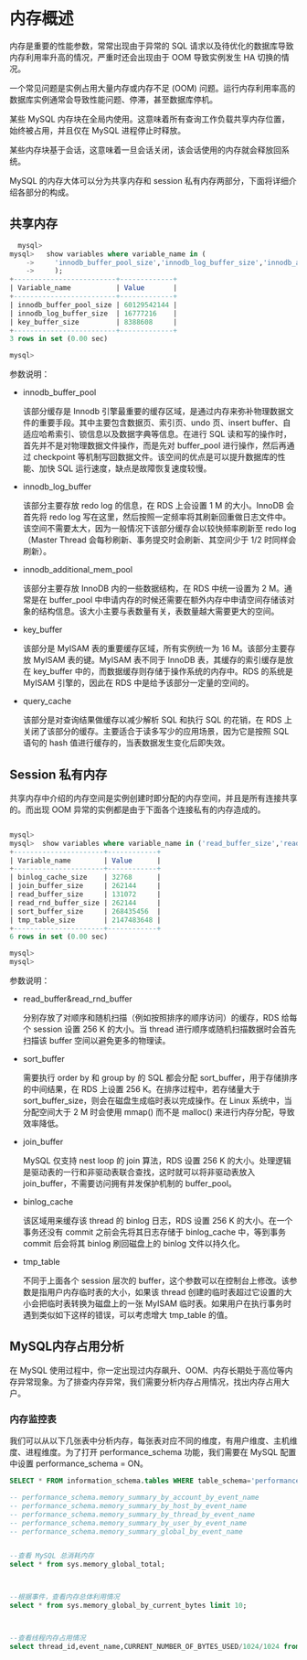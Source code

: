 # 内存概述



内存是重要的性能参数，常常出现由于异常的 SQL 请求以及待优化的数据库导致内存利用率升高的情况，严重时还会出现由于 OOM 导致实例发生 HA 切换的情况。

一个常见问题是实例占用大量内存或内存不足 (OOM) 问题。运行内存利用率高的数据库实例通常会导致性能问题、停滞，甚至数据库停机。

某些 MySQL 内存块在全局内使用。这意味着所有查询工作负载共享内存位置，始终被占用，并且仅在 MySQL 进程停止时释放。

某些内存块基于会话，这意味着一旦会话关闭，该会话使用的内存就会释放回系统。


MySQL 的内存大体可以分为共享内存和 session 私有内存两部分，下面将详细介绍各部分的构成。





## 共享内存


```SQL
  mysql>
mysql>   show variables where variable_name in (
    ->     'innodb_buffer_pool_size','innodb_log_buffer_size','innodb_additional_mem_pool_size','key_buffer_size','query_cache_size'
    ->     );
+-------------------------+-------------+
| Variable_name           | Value       |
+-------------------------+-------------+
| innodb_buffer_pool_size | 60129542144 |
| innodb_log_buffer_size  | 16777216    |
| key_buffer_size         | 8388608     |
+-------------------------+-------------+
3 rows in set (0.00 sec)

mysql>
```



参数说明：

- innodb_buffer_pool

    该部分缓存是 Innodb 引擎最重要的缓存区域，是通过内存来弥补物理数据文件的重要手段。其中主要包含数据页、索引页、undo 页、insert buffer、自适应哈希索引、锁信息以及数据字典等信息。在进行 SQL 读和写的操作时，首先并不是对物理数据文件操作，而是先对 buffer_pool 进行操作，然后再通过 checkpoint 等机制写回数据文件。该空间的优点是可以提升数据库的性能、加快 SQL 运行速度，缺点是故障恢复速度较慢。

- innodb_log_buffer

    该部分主要存放 redo log 的信息，在 RDS 上会设置 1 M 的大小。InnoDB 会首先将 redo log 写在这里，然后按照一定频率将其刷新回重做日志文件中。该空间不需要太大，因为一般情况下该部分缓存会以较快频率刷新至 redo log（Master Thread 会每秒刷新、事务提交时会刷新、其空间少于 1/2 时同样会刷新）。

- innodb_additional_mem_pool

    该部分主要存放 InnoDB 内的一些数据结构，在 RDS 中统一设置为 2 M。通常是在 buffer_pool 中申请内存的时候还需要在额外内存中申请空间存储该对象的结构信息。该大小主要与表数量有关，表数量越大需要更大的空间。

- key_buffer

    该部分是 MyISAM 表的重要缓存区域，所有实例统一为 16 M。该部分主要存放 MyISAM 表的键。MyISAM 表不同于 InnoDB 表，其缓存的索引缓存是放在 key_buffer 中的，而数据缓存则存储于操作系统的内存中。RDS 的系统是 MyISAM 引擎的，因此在 RDS 中是给予该部分一定量的空间的。

- query_cache

    该部分是对查询结果做缓存以减少解析 SQL 和执行 SQL 的花销，在 RDS 上关闭了该部分的缓存。主要适合于读多写少的应用场景，因为它是按照 SQL 语句的 hash 值进行缓存的，当表数据发生变化后即失效。


## Session 私有内存

共享内存中介绍的内存空间是实例创建时即分配的内存空间，并且是所有连接共享的。而出现 OOM 异常的实例都是由于下面各个连接私有的内存造成的。


```SQL

mysql>
mysql>  show variables where variable_name in ('read_buffer_size','read_rnd_buffer_size','sort_buffer_size','join_buffer_size','binlog_cache_size','tmp_table_size' );
+----------------------+------------+
| Variable_name        | Value      |
+----------------------+------------+
| binlog_cache_size    | 32768      |
| join_buffer_size     | 262144     |
| read_buffer_size     | 131072     |
| read_rnd_buffer_size | 262144     |
| sort_buffer_size     | 268435456  |
| tmp_table_size       | 2147483648 |
+----------------------+------------+
6 rows in set (0.00 sec)

mysql>
mysql>
```





参数说明：

- read_buffer&read_rnd_buffer

    分别存放了对顺序和随机扫描（例如按照排序的顺序访问）的缓存，RDS 给每个 session 设置 256 K 的大小。当 thread 进行顺序或随机扫描数据时会首先扫描该 buffer 空间以避免更多的物理读。

- sort_buffer

    需要执行 order by 和 group by 的 SQL 都会分配 sort_buffer，用于存储排序的中间结果，在 RDS 上设置 256 K。在排序过程中，若存储量大于 sort_buffer_size，则会在磁盘生成临时表以完成操作。在 Linux 系统中，当分配空间大于 2 M 时会使用 mmap() 而不是 malloc() 来进行内存分配，导致效率降低。

- join_buffer

    MySQL 仅支持 nest loop 的 join 算法，RDS 设置 256 K 的大小。处理逻辑是驱动表的一行和非驱动表联合查找，这时就可以将非驱动表放入 join_buffer，不需要访问拥有并发保护机制的 buffer_pool。

- binlog_cache

    该区域用来缓存该 thread 的 binlog 日志，RDS 设置 256 K 的大小。在一个事务还没有 commit 之前会先将其日志存储于 binlog_cache 中，等到事务 commit 后会将其 binlog 刷回磁盘上的 binlog 文件以持久化。

- tmp_table

    不同于上面各个 session 层次的 buffer，这个参数可以在控制台上修改。该参数是指用户内存临时表的大小，如果该 thread 创建的临时表超过它设置的大小会把临时表转换为磁盘上的一张 MyISAM 临时表。如果用户在执行事务时遇到类似如下这样的错误，可以考虑增大 tmp_table 的值。





## MySQL内存占用分析

在 MySQL 使用过程中，你一定出现过内存飙升、OOM、内存长期处于高位等内存异常现象。为了排查内存异常，我们需要分析内存占用情况，找出内存占用大户。


### 内存监控表

我们可以从以下几张表中分析内存，每张表对应不同的维度，有用户维度、主机维度、进程维度。为了打开 performance_schema 功能，我们需要在 MySQL 配置中设置 performance_schema = ON。


```SQL
SELECT * FROM information_schema.tables WHERE table_schema='performance_schema' AND table_name LIKE '%memory%';

-- performance_schema.memory_summary_by_account_by_event_name
-- performance_schema.memory_summary_by_host_by_event_name
-- performance_schema.memory_summary_by_thread_by_event_name
-- performance_schema.memory_summary_by_user_by_event_name
-- performance_schema.memory_summary_global_by_event_name
```



```SQL

--查看 MySQL 总消耗内存
select * from sys.memory_global_total;



--根据事件，查看内存总体利用情况
select * from sys.memory_global_by_current_bytes limit 10;



--查看线程内存占用情况
select thread_id,event_name,CURRENT_NUMBER_OF_BYTES_USED/1024/1024 from performance_schema.memory_summary_by_thread_by_event_name order by CURRENT_NUMBER_OF_BYTES_USED desc limit 20;

```